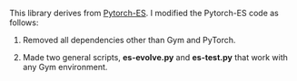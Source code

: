 This library derives from [Pytorch-ES](https://github.com/staturecrane/PyTorch-ES).  I modified the Pytorch-ES
code as follows:

1. Removed all dependencies other than Gym and PyTorch.

2. Made two general scripts, **es-evolve.py** and **es-test.py** that work with any Gym environment.
